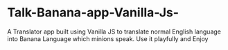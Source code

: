 # Talk-Banana-app-Vanilla-Js-
A Translator app built using Vanilla JS to translate normal English language into Banana Language which minions speak. Use it playfully and Enjoy
